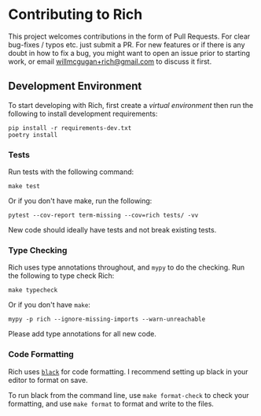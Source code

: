 # Contributing to Rich

This project welcomes contributions in the form of Pull Requests. For clear bug-fixes / typos etc. just submit a PR. For new features or if there is any doubt in how to fix a bug, you might want to open an issue prior to starting work, or email willmcgugan+rich@gmail.com to discuss it first.

## Development Environment

To start developing with Rich, first create a _virtual environment_ then run the following to install development requirements:

```
pip install -r requirements-dev.txt
poetry install
```

### Tests

Run tests with the following command:

```
make test
```

Or if you don't have make, run the following:

```
pytest --cov-report term-missing --cov=rich tests/ -vv
```

New code should ideally have tests and not break existing tests.

### Type Checking

Rich uses type annotations throughout, and `mypy` to do the checking. Run the following to type check Rich:

```
make typecheck
```

Or if you don't have `make`:

```
mypy -p rich --ignore-missing-imports --warn-unreachable
```

Please add type annotations for all new code.

### Code Formatting

Rich uses [`black`](https://github.com/psf/black) for code formatting.
I recommend setting up black in your editor to format on save.

To run black from the command line, use `make format-check` to check your formatting,
and use `make format` to format and write to the files.